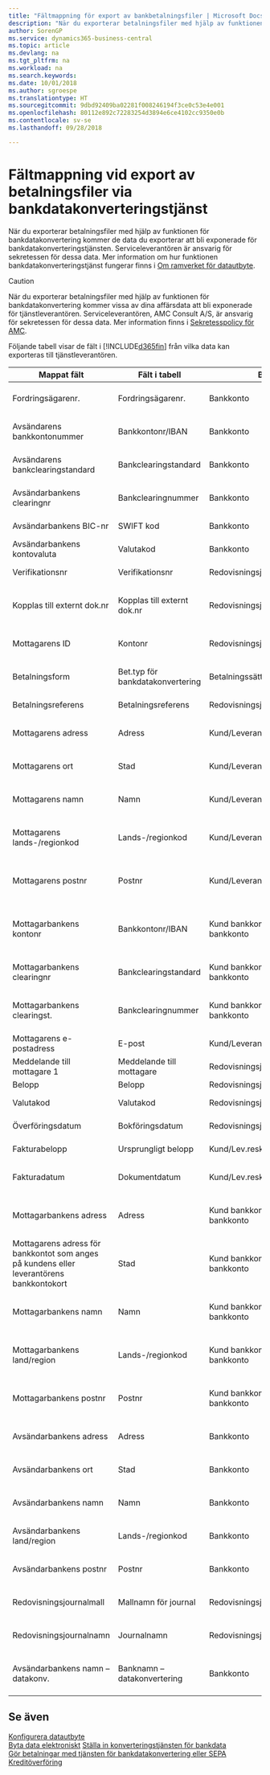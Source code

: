 ```yaml
---
title: "Fältmappning för export av bankbetalningsfiler | Microsoft Docs"
description: "När du exporterar betalningsfiler med hjälp av funktionen för bankdatakonvertering kommer de data du exporterar att bli exponerade för bankdatakonverteringstjänsten."
author: SorenGP
ms.service: dynamics365-business-central
ms.topic: article
ms.devlang: na
ms.tgt_pltfrm: na
ms.workload: na
ms.search.keywords: 
ms.date: 10/01/2018
ms.author: sgroespe
ms.translationtype: HT
ms.sourcegitcommit: 9dbd92409ba02281f008246194f3ce0c53e4e001
ms.openlocfilehash: 80112e892c72283254d3894e6ce4102cc9350e0b
ms.contentlocale: sv-se
ms.lasthandoff: 09/28/2018

---
```

# <a name="field-mapping-when-exporting-payment-files-using-bank-data-conversion-service"></a>Fältmappning vid export av betalningsfiler via bankdatakonverteringstjänst
När du exporterar betalningsfiler med hjälp av funktionen för bankdatakonvertering kommer de data du exporterar att bli exponerade för bankdatakonverteringstjänsten. Serviceleverantören är ansvarig för sekretessen för dessa data. Mer information om hur funktionen bankdatakonverteringstjänst fungerar finns i [Om ramverket för datautbyte](across-about-the-data-exchange-framework.md).  

> [!CAUTION]  
>  När du exporterar betalningsfiler med hjälp av funktionen för bankdatakonvertering kommer vissa av dina affärsdata att bli exponerade för tjänstleverantören. Serviceleverantören, AMC Consult A/S, är ansvarig för sekretessen för dessa data. Mer information finns i [Sekretesspolicy för AMC](https://go.microsoft.com/fwlink/?LinkId=510158).  

Följande tabell visar de fält i [!INCLUDE[d365fin](includes/d365fin_md.md)] från vilka data kan exporteras till tjänstleverantören.  

|Mappat fält|Fält i tabell|Bord|Beskrivning|  
|------------------|--------------------|-----------|---------------------------------------|  
|Fordringsägarenr.|Fordringsägarenr.|Bankkonto|Den identifierare som tilldelas ditt företag av din bank för att kräva in betalningar|  
|Avsändarens bankkontonummer|Bankkontonr/IBAN|Bankkonto|Företagets bankkontonummer (IBAN eller annat) som registreras på bankkontokortet|  
|Avsändarens bankclearingstandard|Bankclearingstandard|Bankkonto|Den nationella bankens register som användes för avsändarens bankkonto|  
|Avsändarbankens clearingnr|Bankclearingnummer|Bankkonto|Identifieraren för avsändarens bank i förhållande till bankens namnregister som används|  
|Avsändarbankens BIC-nr|SWIFT kod|Bankkonto|SWIFT-identifieraren för avsändarens bankkonto|  
|Avsändarbankens kontovaluta|Valutakod|Bankkonto|Valutakod för avsändarens bankkonto|  
|Verifikationsnr|Verifikationsnr|Redovisningsjournalrad|Betalningsradens dokumentnummer|  
|Kopplas till externt dok.nr|Kopplas till externt dok.nr|Redovisningsjournalrad|Det externa dokumentnummer på fakturan eller kreditnotan ska betalningsraden ska kopplas till.|  
|Mottagarens ID|Kontonr|Redovisningsjournalrad|Numret för den kund eller leverantör som specificeras på betalningsraden|  
|Betalningsform|Bet.typ för bankdatakonvertering|Betalningssätt|Typen av banköverföring, till exempel inrikes eller internationell|  
|Betalningsreferens|Betalningsreferens|Redovisningsjournalrad|Betalningsradens betalningsreferens|  
|Mottagarens adress|Adress|Kund/Leverantör|Mottagaradressen som anges på kund- eller leverantörskortet|  
|Mottagarens ort|Stad|Kund/Leverantör|Mottagarens stad som anges på kund- eller leverantörskortet|  
|Mottagarens namn|Namn|Kund/Leverantör|Mottagarens namn som anges på kund- eller leverantörskortet|  
|Mottagarens lands-/regionkod|Lands-/regionkod|Kund/Leverantör|Mottagarens kod för land/region som anges på kundens eller leverantörens bankkontokort|  
|Mottagarens postnr|Postnr|Kund/Leverantör|Mottagarens postnummer för land/region som anges på kundens eller leverantörens bankkontokort|  
|Mottagarbankens kontonr|Bankkontonr/IBAN|Kund bankkonto/Leverantör bankkonto|Mottagarens bankkontonummer (IBAN eller annat nummer) som anges på kundens eller leverantörens bankkontokort|  
|Mottagarbankens clearingnr|Bankclearingstandard|Kund bankkonto/Leverantör bankkonto|Den nationella bankens register som användes för mottagarens bankkonto|  
|Mottagarbankens clearingst.|Bankclearingnummer|Kund bankkonto/Leverantör bankkonto|Identifieraren för mottagarens bankkonto i förhållande till bankens namnregister som används|  
|Mottagarens e-postadress|E-post|Kund/Leverantör|E-postadressen till mottagaren|  
|Meddelande till mottagare 1|Meddelande till mottagare|Redovisningsjournalrad|Meddelandet till mottagaren som anges på betalningsraden|  
|Belopp|Belopp|Redovisningsjournalrad|Beloppet på betalningsraden|  
|Valutakod|Valutakod|Redovisningsjournalrad|Valutakoden på betalningsraden|  
|Överföringsdatum|Bokföringsdatum|Redovisningsjournalrad|Bokföringsdatumet för betalningsraden|  
|Fakturabelopp|Ursprungligt belopp|Kund/Lev.reskontratransaktion|Beloppet på den transaktion som betalningen kopplas till.|  
|Fakturadatum|Dokumentdatum|Kund/Lev.reskontratransaktion|Fakturadatumet på den transaktion som betalningen kopplas till|  
|Mottagarbankens adress|Adress|Kund bankkonto/Leverantör bankkonto|Mottagarens adress för bankkontot som anges på kundens eller leverantörens bankkontokort|  
|Mottagarens adress för bankkontot som anges på kundens eller leverantörens bankkontokort|Stad|Kund bankkonto/Leverantör bankkonto|Mottagarens stad för bankkontot som anges på kundens eller leverantörens bankkontokort|  
|Mottagarbankens namn|Namn|Kund bankkonto/Leverantör bankkonto|Mottagarens namn för bankkontot som anges på kundens eller leverantörens bankkontokort|  
|Mottagarbankens land/region|Lands-/regionkod|Kund bankkonto/Leverantör bankkonto|Mottagarens land/region för bankkontot som anges på kundens eller leverantörens bankkontokort|  
|Mottagarbankens postnr|Postnr|Kund bankkonto/Leverantör bankkonto|Mottagarens postnummer för bankkontot som anges på kundens eller leverantörens bankkontokort|  
|Avsändarbankens adress|Adress|Bankkonto|Den adress för avsändarens bankkonto som anges på bankkontokortet|  
|Avsändarbankens ort|Stad|Bankkonto|Den stad för avsändarens bankkonto som anges på bankkontokortet|  
|Avsändarbankens namn|Namn|Bankkonto|Det namn för avsändarens bankkonto som anges på bankkontokortet|  
|Avsändarbankens land/region|Lands-/regionkod|Bankkonto|Landet/regionen för avsändarens bankkonto som anges på bankkontokortet|  
|Avsändarbankens postnr|Postnr|Bankkonto|Det postnummer för avsändarens bankkonto som anges på bankkontokortet|  
|Redovisningsjournalmall|Mallnamn för journal|Redovisningsjournalrad|Redovisningsjournalens mall som används för betalningsraden|  
|Redovisningsjournalnamn|Journalnamn|Redovisningsjournalrad|Redovisningsjournalens batchnamn som används för betalningsraden|  
|Avsändarbankens namn – datakonv.|Banknamn – datakonvertering|Bankkonto|Avsändarens bankkontonamn som begärs av bankdatakonverteringstjänsten och anges på bankkontokortet|  

## <a name="see-also"></a>Se även  
[Konfigurera datautbyte](across-set-up-data-exchange.md)  
[Byta data elektroniskt](across-data-exchange.md)
[Ställa in konverteringstjänsten för bankdata](bank-how-setup-bank-data-conversion-service.md)   
[Gör betalningar med tjänsten för bankdatakonvertering eller SEPA Kreditöverföring](finance-make-payments-with-bank-data-conversion-service-or-sepa-credit-transfer.md)   

